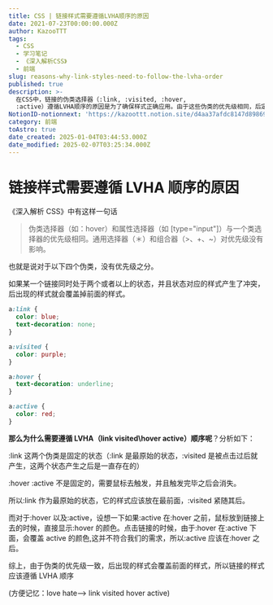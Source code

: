 ```yaml
---
title: CSS | 链接样式需要遵循LVHA顺序的原因
date: 2021-07-23T00:00:00.000Z
author: KazooTTT
tags:
  - CSS
  - 学习笔记
  - 《深入解析CSS》
  - 前端
slug: reasons-why-link-styles-need-to-follow-the-lvha-order
published: true
description: >-
  在CSS中，链接的伪类选择器（:link, :visited, :hover,
  :active）遵循LVHA顺序的原因是为了确保样式正确应用。由于这些伪类的优先级相同，后定义的样式会覆盖先前的样式。因此，为了防止样式冲突，应按照LVHA顺序定义这些伪类，即先定义:link，然后是:visited，接着是:hover，最后是:active。这样的顺序确保了链接在不同状态下的样式能够正确显示，例如在鼠标悬停或点击时。
NotionID-notionnext: 'https://kazoottt.notion.site/d4aa37afdc8147d89869d67ebb5b4e7c'
category: 前端
toAstro: true
date_created: 2025-01-04T03:44:53.000Z
date_modified: 2025-02-07T03:25:34.000Z
---
```


# 链接样式需要遵循 LVHA 顺序的原因

《深入解析 CSS》中有这样一句话

> 伪类选择器（如：hover）和属性选择器（如 [type="input"]）与一个类选择器的优先级相同。通用选择器（＊）和组合器（>、+、~）对优先级没有影响。

也就是说对于以下四个伪类，没有优先级之分。

如果某一个链接同时处于两个或者以上的状态，并且状态对应的样式产生了冲突，后出现的样式就会覆盖掉前面的样式。

```css
a:link {
  color: blue;
  text-decoration: none;
}

a:visited {
  color: purple;
}

a:hover {
  text-decoration: underline;
}

a:active {
  color: red;
}
```

**那么为什么需要遵循 LVHA（link visited\hover active）顺序呢**？分析如下：

:link 这两个伪类是固定的状态（:link 是最原始的状态，:visited 是被点击过后就产生，这两个状态产生之后是一直存在的）

:hover :active 不是固定的，需要鼠标去触发，并且触发完毕之后会消失。

所以:link 作为最原始的状态，它的样式应该放在最前面，:visited 紧随其后。

而对于:hover 以及:active，设想一下如果:active 在:hover 之前，鼠标放到链接上去的时候，直接显示:hover 的颜色。点击链接的时候，由于:hover 在:active 下面，会覆盖 active 的颜色,这并不符合我们的需求，所以:active 应该在:hover 之后。

综上，由于伪类的优先级一致，后出现的样式会覆盖前面的样式，所以链接的样式应该遵循 LVHA 顺序

(方便记忆：love hate—> link visited hover active)
